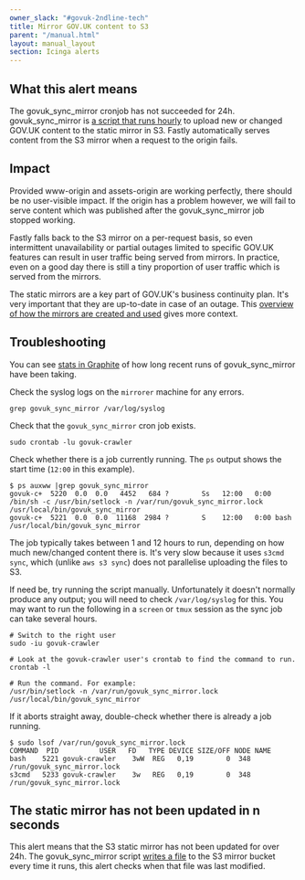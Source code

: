 ```yaml
---
owner_slack: "#govuk-2ndline-tech"
title: Mirror GOV.UK content to S3
parent: "/manual.html"
layout: manual_layout
section: Icinga alerts
---
```


## What this alert means

The govuk_sync_mirror cronjob has not succeeded for 24h. govuk_sync_mirror is [a script that runs hourly](https://github.com/alphagov/govuk-puppet/blob/1364bfbb023cd475fac37b99ca812a2ff985ce77/modules/govuk_crawler/manifests/init.pp#L223-L230) to upload new or changed GOV.UK content to the static mirror in S3. Fastly automatically serves content from the S3 mirror when a request to the origin fails.

## Impact

Provided www-origin and assets-origin are working perfectly, there should be no user-visible impact. If the origin has a problem however, we will fail to serve content which was published after the govuk_sync_mirror job stopped working.

Fastly falls back to the S3 mirror on a per-request basis, so even intermittent unavailability or partial outages limited to specific GOV.UK features can result in user traffic being served from mirrors. In practice, even on a good day there is still a tiny proportion of user traffic which is served from the mirrors.

The static mirrors are a key part of GOV.UK's business continuity plan. It's very important that they are up-to-date in case of an outage. This [overview of how the mirrors are created and used](/manual/fall-back-to-mirror.html) gives more context.

## Troubleshooting

You can see [stats in Graphite](https://graphite.production.govuk.digital/dashboard/mirror_sync) of how long recent runs of govuk_sync_mirror have been taking.

Check the syslog logs on the `mirrorer` machine for any errors.

```
grep govuk_sync_mirror /var/log/syslog
```

Check that the `govuk_sync_mirror` cron job exists.

```
sudo crontab -lu govuk-crawler
```

Check whether there is a job currently running. The `ps` output shows the start time (`12:00` in this example).

```
$ ps auxww |grep govuk_sync_mirror
govuk-c+  5220  0.0  0.0   4452   684 ?        Ss   12:00   0:00 /bin/sh -c /usr/bin/setlock -n /var/run/govuk_sync_mirror.lock /usr/local/bin/govuk_sync_mirror
govuk-c+  5221  0.0  0.0  11168  2984 ?        S    12:00   0:00 bash /usr/local/bin/govuk_sync_mirror
```

The job typically takes between 1 and 12 hours to run, depending on how much new/changed content there is. It's very slow because it uses `s3cmd sync`, which (unlike `aws s3 sync`) does not parallelise uploading the files to S3.

If need be, try running the script manually. Unfortunately it doesn't normally produce any output; you will need to check `/var/log/syslog` for this. You may want to run the following in a `screen` or `tmux` session as the sync job can take several hours.

```
# Switch to the right user
sudo -iu govuk-crawler

# Look at the govuk-crawler user's crontab to find the command to run.
crontab -l

# Run the command. For example:
/usr/bin/setlock -n /var/run/govuk_sync_mirror.lock /usr/local/bin/govuk_sync_mirror
```

If it aborts straight away, double-check whether there is already a job running.

```
$ sudo lsof /var/run/govuk_sync_mirror.lock
COMMAND  PID          USER   FD   TYPE DEVICE SIZE/OFF NODE NAME
bash    5221 govuk-crawler    3wW  REG   0,19        0  348 /run/govuk_sync_mirror.lock
s3cmd   5233 govuk-crawler    3w   REG   0,19        0  348 /run/govuk_sync_mirror.lock
```

## The static mirror has not been updated in n seconds

This alert means that the S3 static mirror has not been updated for over 24h. The govuk_sync_mirror script [writes a file](https://github.com/alphagov/govuk-puppet/blob/fffb8bbde66a0af7f18a75b837ae3090f95488e0/modules/govuk_crawler/templates/govuk_sync_mirror.erb#L44) to the S3 mirror bucket every time it runs, this alert checks when that file was last modified.
